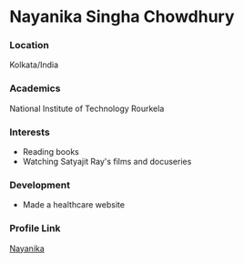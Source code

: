 # Nayanika Singha Chowdhury

### Location

Kolkata/India

### Academics

National Institute of Technology Rourkela

### Interests

- Reading books
- Watching Satyajit Ray's films and docuseries

### Development

- Made a healthcare website

### Profile Link

[Nayanika](https://github.com/Nayanika-12)
